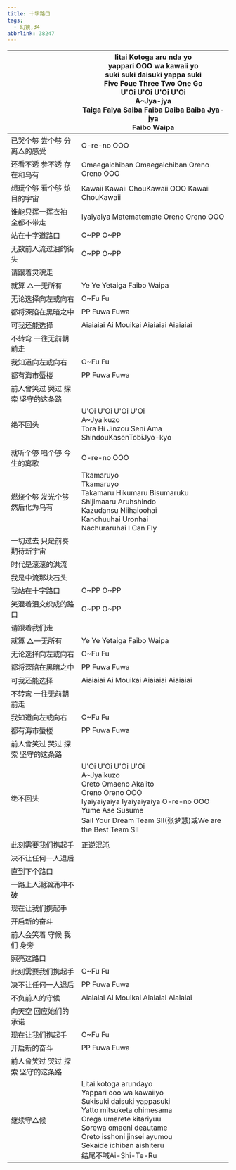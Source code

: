 ```yaml
---
title: 十字路口
tags:
  - 幻镜,34
abbrlink: 38247
---
```

|      |Iitai Kotoga aru nda yo<br>yappari OOO wa kawaii yo<br>suki suki daisuki yappa suki<br>Five Foue Three Two One Go<br>U'Oi U'Oi U'Oi U'Oi<br>A~Jya-jya<br>Taiga Faiya Saiba Faiba Daiba Baiba Jya-jya<br>Faibo Waipa|
|--|--|
|已哭个够 尝个够 分离△的感受|O-re-no OOO|
|还看不透 参不透 存在和乌有|Omaegaichiban Omaegaichiban Oreno Oreno OOO|
|想玩个够 看个够 炫目的宇宙|Kawaii Kawaii ChouKawaii OOO Kawaii ChouKawaii|
|谁能只挥一挥衣袖 全都不带走|Iyaiyaiya Matematemate Oreno Oreno OOO|
|站在十字道路口|O~PP O~PP|
|无数前人流过泪的街头|O~PP O~PP|
|请跟着灵魂走|      |
|就算 △一无所有|Ye Ye Yetaiga Faibo Waipa|
|无论选择向左或向右|O~Fu Fu|
|都将深陷在黑暗之中|PP Fuwa Fuwa|
|可我还能选择|Aiaiaiai Ai Mouikai Aiaiaiai Aiaiaiai|
|不转弯 一往无前朝前走|      |
|我知道向左或向右|O~Fu Fu|
|都有海市蜃楼|PP Fuwa Fuwa|
|前人曾笑过 哭过 探索 坚守的这条路|      |
|绝不回头|U'Oi U'Oi U'Oi U'Oi<br>A~Jyaikuzo<br>Tora Hi Jinzou Seni Ama ShindouKasenTobiJyo-kyo|
|      |      |
|就听个够 唱个够 今生的离歌|O-re-no OOO|
|燃烧个够 发光个够 然后化为乌有|Tkamaruyo<br>Tkamaruyo<br>Takamaru Hikumaru Bisumaruku<br>Shijimaaru Aruhshindo<br>Kazudansu Niihaioohai<br>Kanchuuhai Uronhai<br>Nachuraruhai I Can Fly|
|一切过去 只是前奏 期待新宇宙|      |
|时代是滚滚的洪流|      |
|我是中流那块石头|      |
|我站在十字路口|O~PP O~PP|
|笑混着泪交织成的路口|O~PP O~PP|
|请跟着我们走|      |
|就算 △一无所有|Ye Ye Yetaiga Faibo Waipa|
|无论选择向左或向右|O~Fu Fu|
|都将深陷在黑暗之中|PP Fuwa Fuwa|
|可我还能选择|Aiaiaiai Ai Mouikai Aiaiaiai Aiaiaiai|
|不转弯 一往无前朝前走|      |
|我知道向左或向右|O~Fu Fu|
|都有海市蜃楼|PP Fuwa Fuwa|
|前人曾笑过 哭过 探索 坚守的这条路|      |
|绝不回头|U'Oi U'Oi U'Oi U'Oi<br>A~Jyaikuzo<br>Oreto Omaeno Akaiito<br>Oreno Oreno OOO<br>Iyaiyaiyaiya Iyaiyaiyaiya O-re-no OOO<br>Yume Ase Susume<br>Sail Your Dream Team SII(张梦慧)或We are the Best Team SII|
|      |      |
|此刻需要我们携起手|正逆混沌|
|决不让任何一人退后|      |
|直到下个路口|      |
|一路上人潮汹涌冲不破|      |
|现在让我们携起手|      |
|开启新的奋斗|      |
|前人会笑着 守候 我们 身旁|      |
|照亮这路口|      |
|此刻需要我们携起手|O~Fu Fu|
|决不让任何一人退后|PP Fuwa Fuwa|
|不负前人的守候|Aiaiaiai Ai Mouikai Aiaiaiai Aiaiaiai|
|向天空 回应她们的承诺|      |
|现在让我们携起手|O~Fu Fu|
|开启新的奋斗|PP Fuwa Fuwa|
|前人曾笑过 哭过 探索 坚守的这条路|      |
|继续守△候|Litai kotoga arundayo<br>Yappari ooo wa kawaiiyo<br>Sukisuki daisuki yappasuki<br>Yatto mitsuketa ohimesama<br>Orega umarete kitariyuu<br>Sorewa omaeni deautame<br>Oreto isshoni jinsei ayumou<br>Sekaide ichiban aishiteru<br>结尾不喊Ai-Shi-Te-Ru|